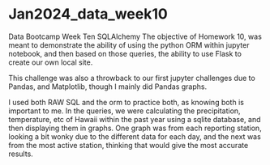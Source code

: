 # Jan2024_data_week10
Data Bootcamp Week Ten SQLAlchemy
The objective of Homework 10, was meant to demonstrate the ability of using
the python ORM within jupyter notebook, and then based on those queries,
the ability to use Flask to create our own local site.

This challenge was also a throwback to our first jupyter challenges
due to Pandas, and Matplotlib, though I mainly did Pandas graphs.

I used both RAW SQL and the orm to practice both, as knowing both is
important to me. In the queries, we were calculating the precipitation,
temperature, etc of Hawaii within the past year using a sqlite database,
and then displaying them in graphs. One graph was from each reporting
station, looking a bit wonky due to the different data for each day, and
the next was from the most active station, thinking that would give the
most accurate results.
